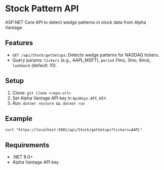 # Stock Pattern API

ASP.NET Core API to detect wedge patterns in stock data from Alpha Vantage.

## Features

- `GET /api/Stock/getSetups`: Detects wedge patterns for NASDAQ tickers.
- Query params: `tickers` (e.g., AAPL,MSFT), `period` (1mo, 3mo, 6mo), `lookback` (default: 10).

## Setup

1. Clone: `git clone <repo-url>`
2. Set Alpha Vantage API key in `ApiKeys.API_KEY`.
3. Run: `dotnet restore && dotnet run`

## Example

`curl "https://localhost:5001/api/Stock/getSetups?tickers=AAPL"`

## Requirements

- .NET 8.0+
- Alpha Vantage API key
